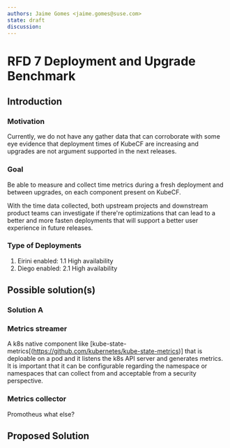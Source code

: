 ```yaml
---
authors: Jaime Gomes <jaime.gomes@suse.com>
state: draft
discussion: 
---
```


# RFD 7 Deployment and Upgrade Benchmark

## Introduction

### Motivation

Currently, we do not have any gather data that can corroborate with some eye evidence that
deployment times of KubeCF are increasing and upgrades are not argument supported in the next
releases.

### Goal

Be able to measure and collect time metrics during a fresh deployment and between upgrades, on each
component present on KubeCF.

With the time data collected, both upstream projects and downstream product teams can investigate
if there're optimizations that can lead to a better and more fasten deployments that will support a
better user experience in future releases.

### Type of Deployments

1. Eirini enabled:
1.1 High availability
2. Diego enabled:
2.1 High availability


## Possible solution(s)

### Solution A

### Metrics streamer

A k8s native component like [kube-state-metrics[(https://github.com/kubernetes/kube-state-metrics)]
that is deploable on a pod and it listens the k8s API server and generates metrics. It is
important that it can be configurable regarding the namespace or namespaces that can collect from
and acceptable from a security perspective.

### Metrics collector

Promotheus what else?

## Proposed Solution
